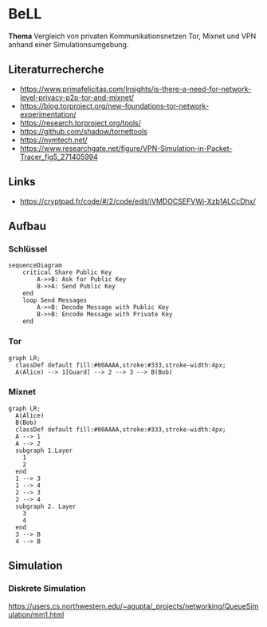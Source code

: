 # BeLL
**Thema** Vergleich von privaten Kommunikationsnetzen Tor, Mixnet und VPN anhand einer Simulationsumgebung.
## Literaturrecherche
- https://www.primafelicitas.com/Insights/is-there-a-need-for-network-level-privacy-p2p-tor-and-mixnet/
- https://blog.torproject.org/new-foundations-tor-network-experimentation/
- https://research.torproject.org/tools/
- https://github.com/shadow/tornettools
- https://nymtech.net/
- https://www.researchgate.net/figure/VPN-Simulation-in-Packet-Tracer_fig5_271405994
## Links
- https://cryptpad.fr/code/#/2/code/edit/iVMDOCSEFVWj-Xzb1ALCcDhx/
## Aufbau
### Schlüssel
```mermaid
sequenceDiagram
    critical Share Public Key
        A->>B: Ask for Public Key
        B->>A: Send Public Key
    end
    loop Send Messages
        A->>B: Decode Message with Public Key
        B->>B: Encode Message with Private Key
    end
```
### Tor
```mermaid
graph LR;
  classDef default fill:#00AAAA,stroke:#333,stroke-width:4px;
  A(Alice) --> 1[Guard] --> 2 --> 3 --> B(Bob)
```
### Mixnet
```mermaid
graph LR;
  A(Alice)
  B(Bob)
  classDef default fill:#00AAAA,stroke:#333,stroke-width:4px;
  A --> 1
  A --> 2
  subgraph 1.Layer
    1
    2
  end
  1 --> 3
  1 --> 4
  2 --> 3
  2 --> 4
  subgraph 2. Layer
    3
    4
  end
  3 --> B
  4 --> B
```
## Simulation
### Diskrete Simulation
https://users.cs.northwestern.edu/~agupta/_projects/networking/QueueSimulation/mm1.html 
